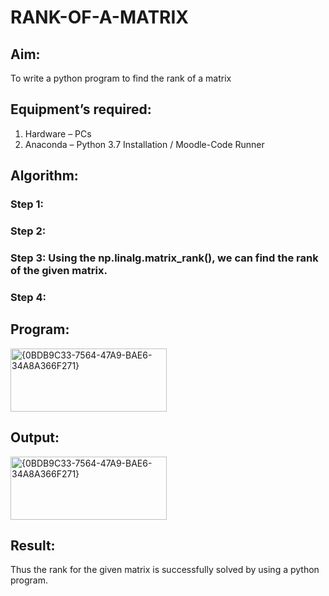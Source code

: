 # RANK-OF-A-MATRIX
## Aim:
To write a python program to find the rank of a matrix
## Equipment’s required:
1. 	Hardware – PCs
2. 	Anaconda – Python 3.7 Installation / Moodle-Code Runner
## Algorithm:
### Step 1: 
### Step 2: 
### Step 3: Using the np.linalg.matrix_rank(), we can find the rank of the given matrix.
### Step 4: 
## Program:
<img width="250" height="101" alt="{0BDB9C33-7564-47A9-BAE6-34A8A366F271}" src="https://github.com/user-attachments/assets/2834fb10-7fec-4654-ae4a-2308ac29633f" />

## Output:
<img width="250" height="101" alt="{0BDB9C33-7564-47A9-BAE6-34A8A366F271}" src="https://github.com/user-attachments/assets/a460b445-d330-4fcc-a47c-95b86a1203aa" />

## Result:
Thus the rank for the given matrix is successfully solved by  using a python program.

